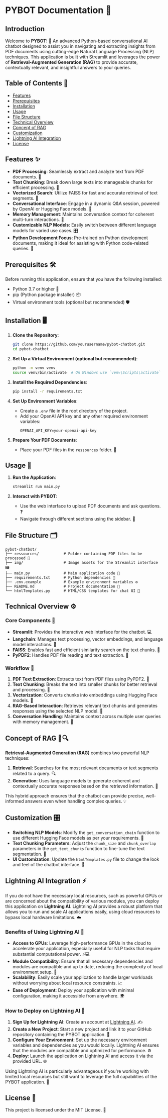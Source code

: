 # PYBOT Documentation 🤖

## Introduction

Welcome to **PYBOT**! 🎉 An advanced Python-based conversational AI chatbot designed to assist you in navigating and extracting insights from PDF documents using cutting-edge Natural Language Processing (NLP) techniques. This application is built with Streamlit and leverages the power of **Retrieval-Augmented Generation (RAG)** to provide accurate, contextually relevant, and insightful answers to your queries.

## Table of Contents 📑

- [Features](#features)
- [Prerequisites](#prerequisites)
- [Installation](#installation)
- [Usage](#usage)
- [File Structure](#file-structure)
- [Technical Overview](#technical-overview)
- [Concept of RAG](#concept-of-rag)
- [Customization](#customization)
- [Lightning AI Integration](#lightning-ai-integration)
- [License](#license)

## Features ✨

- **PDF Processing**: Seamlessly extract and analyze text from PDF documents. 📄
- **Text Chunking**: Break down large texts into manageable chunks for efficient processing. 🧩
- **Vectorized Search**: Utilize FAISS for fast and accurate retrieval of text segments. 🚀
- **Conversational Interface**: Engage in a dynamic Q&A session, powered by OpenAI or Hugging Face models. 💬
- **Memory Management**: Maintains conversation context for coherent multi-turn interactions. 🧠
- **Customizable NLP Models**: Easily switch between different language models for varied use cases. 🎛️
- **Python Development Focus**: Pre-trained on Python development documents, making it ideal for assisting with Python code-related queries. 🐍

## Prerequisites 🛠️

Before running this application, ensure that you have the following installed:

- Python 3.7 or higher 🐍
- pip (Python package installer) 📦
- Virtual environment tools (optional but recommended) 🛡️

## Installation 🖥️

1. **Clone the Repository**:
   ```bash
   git clone https://github.com/yourusername/pybot-chatbot.git
   cd pybot-chatbot
   ```

2. **Set Up a Virtual Environment (optional but recommended)**:
   ```bash
   python -m venv venv
   source venv/bin/activate  # On Windows use `venv\Scripts\activate`
   ```

3. **Install the Required Dependencies**:
   ```bash
   pip install -r requirements.txt
   ```

4. **Set Up Environment Variables**:
   - Create a `.env` file in the root directory of the project.
   - Add your OpenAI API key and any other required environment variables:
     ```
     OPENAI_API_KEY=your-openai-api-key
     ```

5. **Prepare Your PDF Documents**:
   - Place your PDF files in the `ressources` folder. 📂

## Usage 🚀

1. **Run the Application**:
   ```bash
   streamlit run main.py
   ```

2. **Interact with PYBOT**:
   - Use the web interface to upload PDF documents and ask questions. ❓
   - Navigate through different sections using the sidebar. 🧭

## File Structure 🗂️

```plaintext
pybot-chatbot/
├── ressources/           # Folder containing PDF files to be processed 📂
├── img/                  # Image assets for the Streamlit interface 🖼️
├── main.py               # Main application code 📜
├── requirements.txt      # Python dependencies 📝
├── .env.example          # Example environment variables ⚙️
├── README.md             # Project documentation 📄
└── htmlTemplates.py      # HTML/CSS templates for chat UI 🎨
```

## Technical Overview ⚙️

### Core Components 🧩

- **Streamlit**: Provides the interactive web interface for the chatbot. 💻
- **Langchain**: Manages text processing, vector embeddings, and language model interactions. 🔗
- **FAISS**: Enables fast and efficient similarity search on the text chunks. 🚀
- **PyPDF2**: Handles PDF file reading and text extraction. 📄

### Workflow 🔄

1. **PDF Text Extraction**: Extracts text from PDF files using PyPDF2. 📄
2. **Text Chunking**: Breaks the text into smaller chunks for better retrieval and processing. 🧩
3. **Vectorization**: Converts chunks into embeddings using Hugging Face models. 🤖
4. **RAG-Based Interaction**: Retrieves relevant text chunks and generates responses using the selected NLP model. 💬
5. **Conversation Handling**: Maintains context across multiple user queries with memory management. 🧠

## Concept of RAG 🧠🔍

**Retrieval-Augmented Generation (RAG)** combines two powerful NLP techniques:

1. **Retrieval**: Searches for the most relevant documents or text segments related to a query. 🔍
2. **Generation**: Uses language models to generate coherent and contextually accurate responses based on the retrieved information. 📝

This hybrid approach ensures that the chatbot can provide precise, well-informed answers even when handling complex queries. 💡

## Customization 🎛️

- **Switching NLP Models**: Modify the `get_conversation_chain` function to use different Hugging Face models as per your requirements. 🔄
- **Text Chunking Parameters**: Adjust the `chunk_size` and `chunk_overlap` parameters in the `get_text_chunks` function to fine-tune the text segmentation. 📏
- **UI Customization**: Update the `htmlTemplates.py` file to change the look and feel of the chatbot interface. 🎨

## Lightning AI Integration ⚡

If you do not have the necessary local resources, such as powerful GPUs or are concerned about the compatibility of various modules, you can deploy this application on **Lightning AI**. Lightning AI provides a robust platform that allows you to run and scale AI applications easily, using cloud resources to bypass local hardware limitations. ☁️

### Benefits of Using Lightning AI 🌟

- **Access to GPUs**: Leverage high-performance GPUs in the cloud to accelerate your application, especially useful for NLP tasks that require substantial computational power. ⚡💻
- **Module Compatibility**: Ensure that all necessary dependencies and modules are compatible and up to date, reducing the complexity of local environment setup. 🔄
- **Scalability**: Easily scale your application to handle larger workloads without worrying about local resource constraints. 📈
- **Ease of Deployment**: Deploy your application with minimal configuration, making it accessible from anywhere. 🌍

### How to Deploy on Lightning AI 🚀

1. **Sign Up for Lightning AI**: Create an account at [Lightning AI](https://lightning.ai/). ✍️
2. **Create a New Project**: Start a new project and link it to your GitHub repository containing the PYBOT application. 🔗
3. **Configure Your Environment**: Set up the necessary environment variables and dependencies as you would locally. Lightning AI ensures that the modules are compatible and optimized for performance. ⚙️
4. **Deploy**: Launch the application on Lightning AI and access it via the provided URL. 🌐

Using Lightning AI is particularly advantageous if you're working with limited local resources but still want to leverage the full capabilities of the PYBOT application. 💪

## License 📜

This project is licensed under the MIT License. 📄
